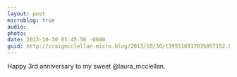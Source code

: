 ```yaml
---
layout: post
microblog: true
audio: 
photo: 
date: 2013-10-30 05:45:56 -0600
guid: http://craigmcclellan.micro.blog/2013/10/30/t395516917035057152.html
---
```

Happy 3rd anniversary to my sweet @laura_mcclellan.
